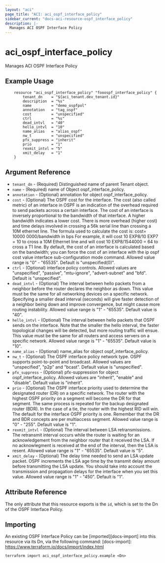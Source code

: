 ```yaml
---
layout: "aci"
page_title: "ACI: aci_ospf_interface_policy"
sidebar_current: "docs-aci-resource-ospf_interface_policy"
description: |-
  Manages ACI OSPF Interface Policy
---
```


# aci_ospf_interface_policy #
Manages ACI OSPF Interface Policy

## Example Usage ##

```hcl
	resource "aci_ospf_interface_policy" "fooospf_interface_policy" {
		tenant_dn    = "${aci_tenant.dev_tenant.id}"
		description  = "%s"
		name         = "demo_ospfpol"
		annotation   = "tag_ospf"
		cost         = "unspecified"
		ctrl         = "%s"
		dead_intvl   = "40"
		hello_intvl  = "10"
		name_alias   = "alias_ospf"
		nw_t         = "unspecified"
		pfx_suppress = "inherit"
		prio         = "1"
		rexmit_intvl = "5"
		xmit_delay   = "1"
	}
```
## Argument Reference ##
* `tenant_dn` - (Required) Distinguished name of parent Tenant object.
* `name` - (Required) name of Object ospf_interface_policy.
* `annotation` - (Optional) annotation for object ospf_interface_policy.
* `cost` - (Optional) The OSPF cost for the interface. The cost (also called metric) of an interface in OSPF is an indication of the overhead required to send packets across a certain interface. The cost of an interface is inversely proportional to the bandwidth of that interface. A higher bandwidth indicates a lower cost. There is more overhead (higher cost) and time delays involved in crossing a 56k serial line than crossing a 10M ethernet line. The formula used to calculate the cost is: cost= 10000 0000/bandwidth in bps For example, it will cost 10 EXP8/10 EXP7 = 10 to cross a 10M Ethernet line and will cost 10 EXP8/1544000 = 64 to cross a T1 line. By default, the cost of an interface is calculated based on the bandwidth; you can force the cost of an interface with the ip ospf cost value interface sub-configuration mode command. Allowed value range is "0" - "65535". Default is "unspecified(0)".
* `ctrl` - (Optional) interface policy controls. Allowed values are "unspecified", "passive", "mtu-ignore", "advert-subnet" and "bfd". Default is "unspecified". 
* `dead_intvl` - (Optional) The interval between hello packets from a neighbor before the router declares the neighbor as down. This value must be the same for all networking devices on a specific network. Specifying a smaller dead interval (seconds) will give faster detection of a neighbor being down and improve convergence, but might cause more routing instability. Allowed value range is "1" - "65535". Default value is "40".
* `hello_intvl` - (Optional) The interval between hello packets that OSPF sends on the interface. Note that the smaller the hello interval, the faster topological changes will be detected, but more routing traffic will ensue. This value must be the same for all routers and access servers on a specific network. Allowed value range is "1" - "65535". Default value is "10".
* `name_alias` - (Optional) name_alias for object ospf_interface_policy.
* `nw_t` - (Optional) The OSPF interface policy network type. OSPF supports point-to-point and broadcast. Allowed values are "unspecified", "p2p" and "bcast". Default value is "unspecified".
* `pfx_suppress` - (Optional) pfx-suppression for object ospf_interface_policy. Allowed values are "inherit", "enable" and "disable". Default value is "inherit".
* `prio` - (Optional) The OSPF interface priority used to determine the designated router (DR) on a specific network. The router with the highest OSPF priority on a segment will become the DR for that segment. The same process is repeated for the backup designated router (BDR). In the case of a tie, the router with the highest RID will win. The default for the interface OSPF priority is one. Remember that the DR and BDR concepts are per multiaccess segment. Allowed value range is "0" - "255". Default value is "1".
* `rexmit_intvl` - (Optional) The interval between LSA retransmissions. The retransmit interval occurs while the router is waiting for an acknowledgement from the neighbor router that it received the LSA. If no acknowlegment is received at the end of the interval, then the LSA is resent. Allowed value range is "1" - "65535". Default value is "5".
* `xmit_delay` - (Optional) The delay time needed to send an LSA update packet. OSPF increments the LSA age time by the transmit delay amount before transmitting the LSA update. You should take into account the transmission and propagation delays for the interface when you set this value. Allowed value range is "1" - "450". Default is "1".


## Attribute Reference

The only attribute that this resource exports is the `id`, which is set to the
Dn of the OSPF Interface Policy.

## Importing ##

An existing OSPF Interface Policy can be [imported][docs-import] into this resource via its Dn, via the following command:
[docs-import]: https://www.terraform.io/docs/import/index.html


```
terraform import aci_ospf_interface_policy.example <Dn>
```